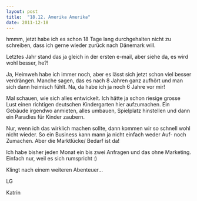 ```yaml
---
layout: post
title:  "18.12. Amerika Amerika"
date: 2011-12-18
---
```




hmmm, jetzt habe ich es schon 18 Tage lang durchgehalten nicht zu schreiben, dass ich gerne wieder zurück nach Dänemark will.



Letztes Jahr stand das ja gleich in der ersten e-mail, aber siehe da, es wird wohl besser, he?!



Ja, Heimweh habe ich immer noch, aber es lässt sich jetzt schon viel besser verdrängen. Manche sagen, das es nach 8 Jahren ganz aufhört und man sich dann heimisch fühlt. Na, da habe ich ja noch 6 Jahre vor mir!



Mal schauen, wie sich alles entwickelt. Ich hätte ja schon riesige grosse Lust einen richtigen deutschen Kindergarten hier aufzumachen. Ein Gebäude irgendwo anmieten, alles umbauen, Spielplatz hinstellen und dann ein Paradies für Kinder zaubern. 



Nur, wenn ich das wirklich machen sollte, dann kommen wir so schnell wohl nicht wieder. So ein Business kann mann ja nicht einfach weder Auf- noch Zumachen. Aber die Marktlücke/ Bedarf ist da!



Ich habe bisher jeden Monat ein bis zwei Anfragen und das ohne Marketing. Einfach nur, weil es sich rumspricht :)



Klingt nach einem weiteren Abenteuer…



LG

Katrin











